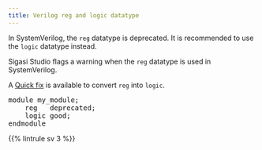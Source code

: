 ```yaml
---
title: Verilog reg and logic datatype
---
```


In SystemVerilog, the `reg` datatype is deprecated. It is recommended to use the `logic` datatype instead.

Sigasi Studio flags a warning when the `reg` datatype is used in SystemVerilog.

A [Quick fix](/manual/linting/#quick-fixes) is available to convert `reg` into `logic`.

<pre>module my_module;
    <span class="uglycode">reg</span>   deprecated;
    <span class="goodcode">logic</span> good;
endmodule</pre>

{{% lintrule sv 3 %}}
